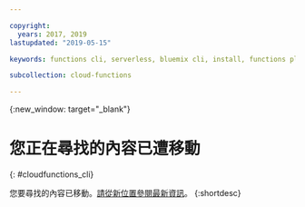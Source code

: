 ```yaml
---

copyright:
  years: 2017, 2019
lastupdated: "2019-05-15"

keywords: functions cli, serverless, bluemix cli, install, functions plug-in

subcollection: cloud-functions

---
```



{:new_window: target="_blank"}
# 您正在尋找的內容已遭移動
{: #cloudfunctions_cli}

您要尋找的內容已移動。[請從新位置參閱最新資訊](/docs/openwhisk?topic=cloud-functions-cli_install)。
{:shortdesc}
